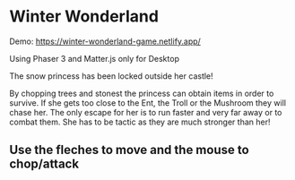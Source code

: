 # Winter Wonderland

Demo: https://winter-wonderland-game.netlify.app/

Using Phaser 3 and Matter.js only for Desktop

The snow princess has been locked outside her castle!

By chopping trees and stonest the princess can obtain items in order to survive.
If she gets too close to the Ent, the Troll or the Mushroom they will chase her. 
The only escape for her is to run faster and very far away or to combat them. 
She has to be tactic as they are much stronger than her!

## Use the fleches to move and the mouse to chop/attack
